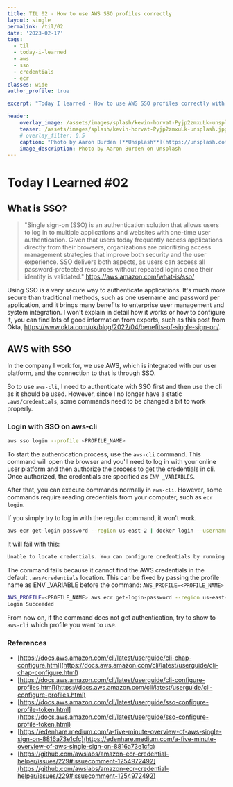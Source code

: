 ```yaml
---
title: TIL 02 - How to use AWS SSO profiles correctly
layout: single
permalink: /til/02
date: '2023-02-17'
tags:
  - til
  - today-i-learned
  - aws
  - sso
  - credentials
  - ecr
classes: wide
author_profile: true

excerpt: "Today I learned - How to use AWS SSO profiles correctly with aws-cli commands"

header:
    overlay_image: /assets/images/splash/kevin-horvat-Pyjp2zmxuLk-unsplash.jpg
    teaser: /assets/images/splash/kevin-horvat-Pyjp2zmxuLk-unsplash.jpg
    # overlay_filter: 0.5
    caption: "Photo by Aaron Burden [**Unsplash**](https://unsplash.com/photos/6jYoil2GhVk)"
    image_description: Photo by Aaron Burden on Unsplash
--- 
```

# Today I Learned #02

## What is SSO?

> "Single sign-on (SSO) is an authentication solution that allows users to log in to multiple applications and websites with one-time user authentication. Given that users today frequently access applications directly from their browsers, organizations are prioritizing access management strategies that improve both security and the user experience. SSO delivers both aspects, as users can access all password-protected resources without repeated logins once their identity is validated." <https://aws.amazon.com/what-is/sso/>

Using SSO is a very secure way to authenticate applications. It's much more secure than traditional methods, such as one username and password per application, and it brings many benefits to enterprise user management and system integration. I won't explain in detail how it works or how to configure it, you can find lots of good information from experts, such as this post from Okta, <https://www.okta.com/uk/blog/2022/04/benefits-of-single-sign-on/>. 

## AWS with SSO

In the company I work for, we use AWS, which is integrated with our user platform, and the connection to that is through SSO.

So to use `aws-cli`, I need to authenticate with SSO first and then use the cli as it should be used. However, since I no longer have a static `.aws/credentials`, some commands need to be changed a bit to work properly.

### Login with SSO on aws-cli

```bash
aws sso login --profile <PROFILE_NAME>
```

To start the authentication process, use the `aws-cli` command. This command will open the browser and you'll need to log in with your online user platform and then authorize the process to get the credentials in cli. Once authorized, the credentials are specified as `ENV _VARIABLES`.

After that, you can execute commands normally in `aws-cli`. However, some commands require reading credentials from your computer, such as `ecr login`.

If you simply try to log in with the regular command, it won't work.

```bash
aws ecr get-login-password --region us-east-2 | docker login --username AWS --password-stdin 99999999999.dkr.ecr.us-east-2.amazonaws.com
```

It will fail with this:
```bash
Unable to locate credentials. You can configure credentials by running "aws configure".
```

The command fails because it cannot find the AWS credentials in the default `.aws/credentials` location. This can be fixed by passing the profile name as ENV _VARIABLE before the command: `AWS_PROFILE=<PROFILE_NAME>`

```bash
AWS_PROFILE=<PROFILE_NAME> aws ecr get-login-password --region us-east-2 | docker login --username AWS --password-stdin 99999999999.dkr.ecr.us-east-2.amazonaws.com
Login Succeeded
```

From now on, if the command does not get authentication, try to show to `aws-cli` which profile you want to use.

### References
- [https://docs.aws.amazon.com/cli/latest/userguide/cli-chap-configure.html](https://docs.aws.amazon.com/cli/latest/userguide/cli-chap-configure.html)
- [https://docs.aws.amazon.com/cli/latest/userguide/cli-configure-profiles.html](https://docs.aws.amazon.com/cli/latest/userguide/cli-configure-profiles.html)
- [https://docs.aws.amazon.com/cli/latest/userguide/sso-configure-profile-token.html](https://docs.aws.amazon.com/cli/latest/userguide/sso-configure-profile-token.html)
- [https://edenhare.medium.com/a-five-minute-overview-of-aws-single-sign-on-8816a73e1cfc](https://edenhare.medium.com/a-five-minute-overview-of-aws-single-sign-on-8816a73e1cfc)
- [https://github.com/awslabs/amazon-ecr-credential-helper/issues/229#issuecomment-1254972492](https://github.com/awslabs/amazon-ecr-credential-helper/issues/229#issuecomment-1254972492)
